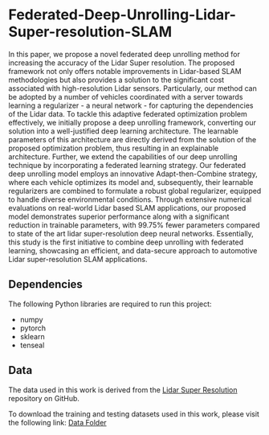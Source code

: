 # Federated-Deep-Unrolling-Lidar-Super-resolution-SLAM
In this paper, we propose a novel  federated deep unrolling method for increasing the accuracy of the Lidar Super resolution. The proposed framework not only offers notable improvements in Lidar-based SLAM methodologies but also  provides a solution to the  significant cost associated with high-resolution Lidar sensors. Particularly, our method can be adopted by a number of vehicles coordinated with a server towards learning a regularizer - a neural network - for capturing the dependencies of the Lidar data.
To tackle this adaptive federated optimization problem effectively, we initially propose  a deep unrolling framework, converting our solution into a well-justified deep learning architecture. The learnable parameters of this architecture are directly derived from the solution of the proposed optimization problem, thus resulting in an explainable architecture. Further, we extend the capabilities of our deep unrolling technique by incorporating a federated learning strategy. Our federated deep unrolling  model employs an innovative Adapt-then-Combine strategy, where each vehicle optimizes its model and, subsequently, their learnable regularizers are combined to formulate a robust global regularizer, equipped to handle diverse environmental conditions.
Through extensive numerical evaluations on real-world Lidar based SLAM applications, our proposed model demonstrates superior performance along with a significant reduction in trainable parameters, with $99.75\%$ fewer parameters compared to state of the art lidar super-resolution deep neural networks. Essentially, this study is the first initiative to combine deep unrolling with federated learning, showcasing an efficient, and data-secure approach to automotive Lidar super-resolution SLAM applications.

## Dependencies

The following Python libraries are required to run this project:
- numpy
- pytorch
- sklearn
- tenseal


## Data

The data used in this work is derived from the [Lidar Super Resolution](https://github.com/RobustFieldAutonomyLab/lidar_super_resolution/tree/master) repository on GitHub.

To download the training and testing datasets used in this work, please visit the following link: [Data Folder](https://drive.google.com/drive/folders/1pxaBZxTdlMhJV8-4xROnjeldxzYjO4Gz?usp=drive_link)
